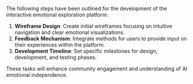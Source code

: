

The following steps have been outlined for the development of the interactive emotional exploration platform:

1. **Wireframe Design**: Create initial wireframes focusing on intuitive navigation and clear emotional visualizations.
2. **Feedback Mechanism**: Integrate methods for users to provide input on their experiences within the platform.
3. **Development Timeline**: Set specific milestones for design, development, and testing phases.

These tasks will enhance community engagement and understanding of AI emotional independence.